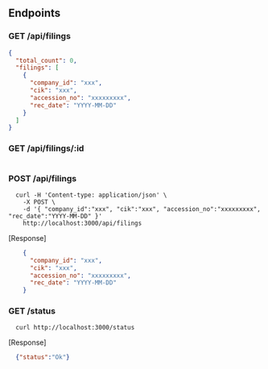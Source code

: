 ## Endpoints
### GET /api/filings

```json
{
  "total_count": 0,
  "filings": [
    {
      "company_id": "xxx",
      "cik": "xxx",
      "accession_no": "xxxxxxxxx",
      "rec_date": "YYYY-MM-DD"
    }
  ]
}
```
### GET /api/filings/:id
```json
```
### POST /api/filings
```
  curl -H 'Content-type: application/json' \
    -X POST \
    -d '{ "company_id":"xxx", "cik":"xxx", "accession_no":"xxxxxxxxx", "rec_date":"YYYY-MM-DD" }'
    http://localhost:3000/api/filings
```
[Response]
```json
    {
      "company_id": "xxx",
      "cik": "xxx",
      "accession_no": "xxxxxxxxx",
      "rec_date": "YYYY-MM-DD"
    }
```

### GET /status
```
  curl http://localhost:3000/status
```
[Response]
```json
  {"status":"Ok"}
```
